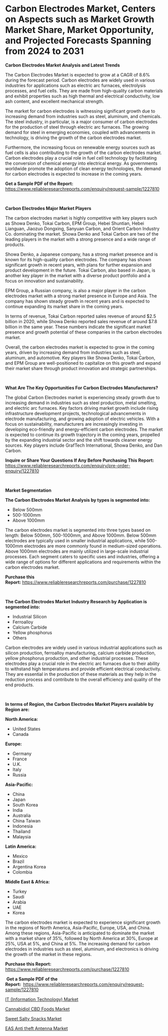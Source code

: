 <p><h1>Carbon Electrodes Market, Centers on Aspects such as Market Growth Market Share, Market Opportunity, and Projected Forecasts Spanning from 2024 to 2031</h1></p><p><strong>Carbon Electrodes Market Analysis and Latest Trends</strong></p>
<p><p>The Carbon Electrodes Market is expected to grow at a CAGR of 8.6% during the forecast period. Carbon electrodes are widely used in various industries for applications such as electric arc furnaces, electrolysis processes, and fuel cells. They are made from high-quality carbon materials and exhibit properties such as high thermal and electrical conductivity, low ash content, and excellent mechanical strength.</p><p>The market for carbon electrodes is witnessing significant growth due to increasing demand from industries such as steel, aluminum, and chemicals. The steel industry, in particular, is a major consumer of carbon electrodes for the production of steel through electric arc furnaces. The growing demand for steel in emerging economies, coupled with advancements in technology, is driving the growth of the carbon electrodes market.</p><p>Furthermore, the increasing focus on renewable energy sources such as fuel cells is also contributing to the growth of the carbon electrodes market. Carbon electrodes play a crucial role in fuel cell technology by facilitating the conversion of chemical energy into electrical energy. As governments worldwide promote the adoption of clean energy technologies, the demand for carbon electrodes is expected to increase in the coming years.</p></p>
<p><strong>Get a Sample PDF of the Report:&nbsp;</strong> <a href="https://www.reliableresearchreports.com/enquiry/request-sample/1227810">https://www.reliableresearchreports.com/enquiry/request-sample/1227810</a></p>
<p>&nbsp;</p>
<p><strong>Carbon Electrodes Major Market Players</strong></p>
<p><p>The carbon electrodes market is highly competitive with key players such as Showa Denko, Tokai Carbon, EPM Group, Hebei Shuntian, Hebei Lianguan, Jiaozuo Dongxing, Sanyuan Carbon, and Orient Carbon Industry Co. dominating the market. Showa Denko and Tokai Carbon are two of the leading players in the market with a strong presence and a wide range of products.</p><p>Showa Denko, a Japanese company, has a strong market presence and is known for its high-quality carbon electrodes. The company has shown significant growth in recent years, with plans for further expansion and product development in the future. Tokai Carbon, also based in Japan, is another key player in the market with a diverse product portfolio and a focus on innovation and sustainability.</p><p>EPM Group, a Russian company, is also a major player in the carbon electrodes market with a strong market presence in Europe and Asia. The company has shown steady growth in recent years and is expected to continue expanding its market share in the coming years.</p><p>In terms of revenue, Tokai Carbon reported sales revenue of around $2.5 billion in 2020, while Showa Denko reported sales revenue of around $7.8 billion in the same year. These numbers indicate the significant market presence and growth potential of these companies in the carbon electrodes market.</p><p>Overall, the carbon electrodes market is expected to grow in the coming years, driven by increasing demand from industries such as steel, aluminum, and automotive. Key players like Showa Denko, Tokai Carbon, and EPM Group are well-positioned to capitalize on this growth and expand their market share through product innovation and strategic partnerships.</p></p>
<p>&nbsp;</p>
<p><strong>What Are The Key Opportunities For Carbon Electrodes Manufacturers?</strong></p>
<p><p>The global Carbon Electrodes market is experiencing steady growth due to increasing demand in industries such as steel production, metal smelting, and electric arc furnaces. Key factors driving market growth include rising infrastructure development projects, technological advancements in electrode manufacturing, and growing adoption of electric vehicles. With a focus on sustainability, manufacturers are increasingly investing in developing eco-friendly and energy-efficient carbon electrodes. The market is expected to continue its growth trajectory in the coming years, propelled by the expanding industrial sector and the shift towards cleaner energy sources. Key players include GrafTech International, Showa Denko, and Dan Carbon.</p></p>
<p><strong>Inquire or Share Your Questions If Any Before Purchasing This Report:</strong> <a href="https://www.reliableresearchreports.com/enquiry/pre-order-enquiry/1227810">https://www.reliableresearchreports.com/enquiry/pre-order-enquiry/1227810</a></p>
<p>&nbsp;</p>
<p><strong>Market Segmentation</strong></p>
<p><strong>The Carbon Electrodes Market Analysis by types is segmented into:</strong></p>
<p><ul><li>Below 500mm</li><li>500-1000mm</li><li>Above 1000mm</li></ul></p>
<p><p>The carbon electrodes market is segmented into three types based on length: Below 500mm, 500-1000mm, and Above 1000mm. Below 500mm electrodes are typically used in smaller industrial applications, while 500-1000mm electrodes are more commonly found in medium-sized operations. Above 1000mm electrodes are mainly utilized in large-scale industrial processes. Each segment caters to specific uses and industries, offering a wide range of options for different applications and requirements within the carbon electrodes market.</p></p>
<p><strong>Purchase this Report:&nbsp;</strong><a href="https://www.reliableresearchreports.com/purchase/1227810">https://www.reliableresearchreports.com/purchase/1227810</a></p>
<p>&nbsp;</p>
<p><strong>The Carbon Electrodes Market Industry Research by Application is segmented into:</strong></p>
<p><ul><li>Industrial Silicon</li><li>Ferroalloy</li><li>Calcium Carbide</li><li>Yellow phosphorus</li><li>Others</li></ul></p>
<p><p>Carbon electrodes are widely used in various industrial applications such as silicon production, ferroalloy manufacturing, calcium carbide production, yellow phosphorus production, and other industrial processes. These electrodes play a crucial role in the electric arc furnaces due to their ability to withstand high temperatures and provide efficient electrical conductivity. They are essential in the production of these materials as they help in the reduction process and contribute to the overall efficiency and quality of the end products.</p></p>
<p>&nbsp;</p>
<p><strong>In terms of Region, the Carbon Electrodes Market Players available by Region are:</strong></p>
<p>
    <p> <strong> North America: </strong>
        <ul>
            <li>United States</li>
            <li>Canada</li>
        </ul>
        </p> 
    <p> <strong> Europe: </strong>
        <ul>
            <li>Germany</li>
            <li>France</li>
            <li>U.K.</li>
            <li>Italy</li>
            <li>Russia</li>
        </ul>
        </p> 
    <p> <strong> Asia-Pacific: </strong>
        <ul>
            <li>China</li>
            <li>Japan</li>
            <li>South Korea</li>
            <li>India</li>
            <li>Australia</li>
            <li>China Taiwan</li>
            <li>Indonesia</li>
            <li>Thailand</li>
            <li>Malaysia</li>
        </ul>
        </p> 
    <p> <strong> Latin America: </strong>
        <ul>
            <li>Mexico</li>
            <li>Brazil</li>
            <li>Argentina Korea</li>
            <li>Colombia</li>
        </ul>
        </p> 
    <p> <strong> Middle East & Africa: </strong>
        <ul>
            <li>Turkey</li>
            <li>Saudi</li>
            <li>Arabia</li>
            <li>UAE</li>
            <li>Korea</li>
        </ul>
    </p>
    </p>
<p><p>The carbon electrodes market is expected to experience significant growth in the regions of North America, Asia-Pacific, Europe, USA, and China. Among these regions, Asia-Pacific is anticipated to dominate the market with a market share of 35%, followed by North America at 30%, Europe at 25%, USA at 5%, and China at 5%. The increasing demand for carbon electrodes in industries such as steel, aluminum, and electronics is driving the growth of the market in these regions.</p></p>
<p><strong>Purchase this Report: </strong><a href="https://www.reliableresearchreports.com/purchase/1227810">https://www.reliableresearchreports.com/purchase/1227810</a></p>
<p>&nbsp;<strong>Get a Sample PDF of the Report:&nbsp;&nbsp;</strong><a href="https://www.reliableresearchreports.com/enquiry/request-sample/1227810">https://www.reliableresearchreports.com/enquiry/request-sample/1227810</a></p>
<p><strong></strong></p>
<p><p><a href="https://bubble-tree-ea4.notion.site/IT-Information-Technology-Market-Size-Share-Trends-Analysis-Report-By-Application-Regional-Out-e5c7d53e055b4fcc9573f6c77dd77c51">IT (Information Technology) Market</a></p><p><a href="https://view.publitas.com/reportprime-1/cannabidiol-cbd-foods-market-research-report-provides-critical-insights-that-can-help-shape-business-development-and-investment-strategies/">Cannabidiol CBD Foods Market</a></p><p><a href="https://view.publitas.com/reportprime-1/sweet-salty-snacks-market-growth-market-trends-covid-19-impact-and-forecasts-for-period-from-2023-2030/">Sweet Salty Snacks Market</a></p><p><a href="https://view.publitas.com/reportprime-1/eas-anti-theft-antenna-market-size-2023-2030-global-industrial-analysis-key-geographical-regions-market-share-top-key-players-product-types-and-forecast-research-report/">EAS Anti theft Antenna Market</a></p></p>